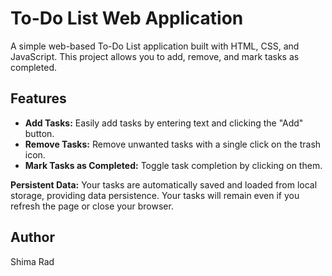 # To-Do List Web Application

A simple web-based To-Do List application built with HTML, CSS, and JavaScript. This project allows you to add, remove, and mark tasks as completed.



## Features

- **Add Tasks:** Easily add tasks by entering text and clicking the "Add" button.
- **Remove Tasks:** Remove unwanted tasks with a single click on the trash icon.
- **Mark Tasks as Completed:** Toggle task completion by clicking on them.

**Persistent Data:** Your tasks are automatically saved and loaded from local storage, providing data persistence. Your tasks will remain even if you refresh the page or close your browser.



## Author

Shima Rad

